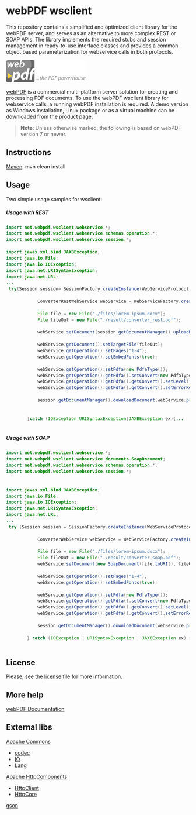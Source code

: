 # webPDF wsclient
This repository contains a simplified and optimized client library for the webPDF server, and serves as an alternative to more complex REST or SOAP APIs.
The library implements the required stubs and session management in ready-to-use interface classes and provides a common object based parameterization for webservice calls in both protocols.

![webPDF Logo](images/logo.png)

[webPDF](https://www.webpdf.de/) is a commercial multi-platform server solution for creating and processing PDF documents. To use the webPDF wsclient library for webservice calls, a running webPDF installation is required. A demo version as Windows installation, Linux package or as a virtual machine can be downloaded from the [product page](https://www.webpdf.de/en/download-web-pdf.html).

> **Note**: Unless otherwise marked, the following is based on webPDF version 7 or newer.

## Instructions
 
 [Maven](https://maven.apache.org/): mvn clean install
  

## Usage
Two simple usage samples for wsclient:

##### Usage with REST
 ```java
 import net.webpdf.wsclient.webservice.*;
 import net.webpdf.wsclient.webservice.schemas.operation.*;
 import net.webpdf.wsclient.webservice.session.*;
 
 import javax.xml.bind.JAXBException;
 import java.io.File;
 import java.io.IOException;
 import java.net.URISyntaxException;
 import java.net.URL;
 ...
  try(Session session= SessionFactory.createInstance(WebServiceProtocol.REST,new URL("http://localhost:8080/webPDF/"))){
 
             ConverterRestWebService webService = WebServiceFactory.createInstance(session, WebServiceType.CONVERTER);
 
             File file = new File("./files/lorem-ipsum.docx");
             File fileOut = new File("./result/converter_rest.pdf");
 
             webService.setDocument(session.getDocumentManager().uploadDocument(file));
 
             webService.getDocument().setTargetFile(fileOut);
             webService.getOperation().setPages("1-4");
             webService.getOperation().setEmbedFonts(true);
 
             webService.getOperation().setPdfa(new PdfaType());
             webService.getOperation().getPdfa().setConvert(new PdfaType.Convert());
             webService.getOperation().getPdfa().getConvert().setLevel("3b");
             webService.getOperation().getPdfa().getConvert().setErrorReport(PdfaErrorReportType.MESSAGE);
 
             session.getDocumentManager().downloadDocument(webService.process());
 
 
         }catch (IOException|URISyntaxException|JAXBException ex){...
          
 ```
 
##### Usage with SOAP
 ```java
 import net.webpdf.wsclient.webservice.*;
 import net.webpdf.wsclient.webservice.documents.SoapDocument;
 import net.webpdf.wsclient.webservice.schemas.operation.*;
 import net.webpdf.wsclient.webservice.session.*;
 
 
 import javax.xml.bind.JAXBException;
 import java.io.File;
 import java.io.IOException;
 import java.net.URISyntaxException;
 import java.net.URL;
 ...
  try (Session session = SessionFactory.createInstance(WebServiceProtocol.SOAP, new URL("http://localhost:8080/webPDF/"))) {
 
             ConverterWebService webService = WebServiceFactory.createInstance(session, WebServiceType.CONVERTER);
             
             File file = new File("./files/lorem-ipsum.docx");
             File fileOut = new File("./result/converter_soap.pdf");
             webService.setDocument(new SoapDocument(file.toURI(), fileOut));             
 
             webService.getOperation().setPages("1-4");
             webService.getOperation().setEmbedFonts(true);
 
             webService.getOperation().setPdfa(new PdfaType());
             webService.getOperation().getPdfa().setConvert(new PdfaType.Convert());
             webService.getOperation().getPdfa().getConvert().setLevel("3b");
             webService.getOperation().getPdfa().getConvert().setErrorReport(PdfaErrorReportType.MESSAGE);
 
             session.getDocumentManager().downloadDocument(webService.process());
 
         } catch (IOException | URISyntaxException | JAXBException ex) {...
  
 ``` 
 
## License
Please, see the [license](LICENSE) file for more information.

## More help
[webPDF Documentation](https://www.webpdf.de/en/documentation)

## External libs
[Apache Commons](https://commons.apache.org/)
 - [codec](https://commons.apache.org/proper/commons-codec/)
 - [IO](https://commons.apache.org/proper/commons-io/)
 - [Lang](https://commons.apache.org/proper/commons-lang/)
 
[Apache HttpComponents](https://hc.apache.org/)
 - [HttpClient](https://hc.apache.org/httpcomponents-client-4.5.x/)
 - [HttpCore](https://hc.apache.org/httpcomponents-core-4.4.x/)
 
[gson](https://github.com/google/gson)